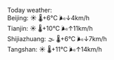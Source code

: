 Today weather:  
Beijing: ☀️   🌡️+6°C 🌬️↓4km/h  
Tianjin: ☀️   🌡️+10°C 🌬️↑11km/h  
Shijiazhuang: 🌫  🌡️+6°C 🌬️↓7km/h  
Tangshan: ☀️   🌡️+11°C 🌬️↑14km/h  
